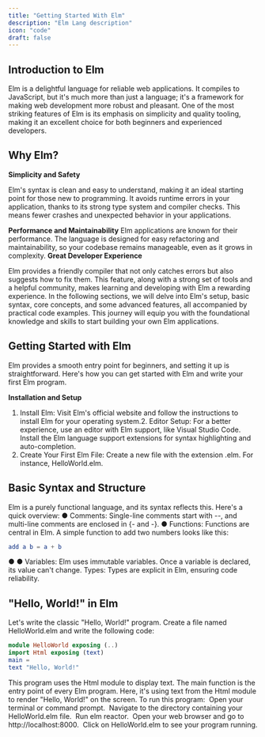 ```yaml
---
title: "Getting Started With Elm"
description: "Elm Lang description"
icon: "code"
draft: false
---
```


## Introduction to Elm

Elm is a delightful language for reliable web applications. It compiles to JavaScript, but it's much
more than just a language; it's a framework for making web development more robust and
pleasant. One of the most striking features of Elm is its emphasis on simplicity and quality
tooling, making it an excellent choice for both beginners and experienced developers.

## Why Elm?

**Simplicity and Safety**

Elm's syntax is clean and easy to understand, making it an ideal starting point for those new to
programming. It avoids runtime errors in your application, thanks to its strong type system and
compiler checks. This means fewer crashes and unexpected behavior in your applications.

**Performance and Maintainability**
Elm applications are known for their performance. The language is designed for easy
refactoring and maintainability, so your codebase remains manageable, even as it grows in
complexity.
**Great Developer Experience**

Elm provides a friendly compiler that not only catches errors but also suggests how to fix them.
This feature, along with a strong set of tools and a helpful community, makes learning and
developing with Elm a rewarding experience.
In the following sections, we will delve into Elm's setup, basic syntax, core concepts, and some
advanced features, all accompanied by practical code examples. This journey will equip you
with the foundational knowledge and skills to start building your own Elm applications.

## Getting Started with Elm

Elm provides a smooth entry point for beginners, and setting it up is straightforward. Here's how
you can get started with Elm and write your first Elm program.

**Installation and Setup**

1. Install Elm: Visit Elm's official website and follow the instructions to install Elm for your
   operating system.2. Editor Setup: For a better experience, use an editor with Elm support, like Visual Studio
   Code. Install the Elm language support extensions for syntax highlighting and
   auto-completion.
2. Create Your First Elm File: Create a new file with the extension .elm. For instance,
   HelloWorld.elm.

## Basic Syntax and Structure

Elm is a purely functional language, and its syntax reflects this. Here's a quick overview:
● Comments: Single-line comments start with --, and multi-line comments are enclosed in
{- and -}.
● Functions: Functions are central in Elm. A simple function to add two numbers looks like
this:

```elm
add a b = a + b
```

●
●
Variables: Elm uses immutable variables. Once a variable is declared, its value can't
change.
Types: Types are explicit in Elm, ensuring code reliability.

## "Hello, World!" in Elm

Let's write the classic "Hello, World!" program. Create a file named HelloWorld.elm and write the
following code:

```elm
module HelloWorld exposing (..)
import Html exposing (text)
main =
text "Hello, World!"
```

This program uses the Html module to display text. The main function is the entry point of every
Elm program. Here, it's using text from the Html module to render "Hello, World!" on the screen.
To run this program:
​ Open your terminal or command prompt.
​ Navigate to the directory containing your HelloWorld.elm file.
​ Run elm reactor.
​ Open your web browser and go to http://localhost:8000.
​ Click on HelloWorld.elm to see your program running.


